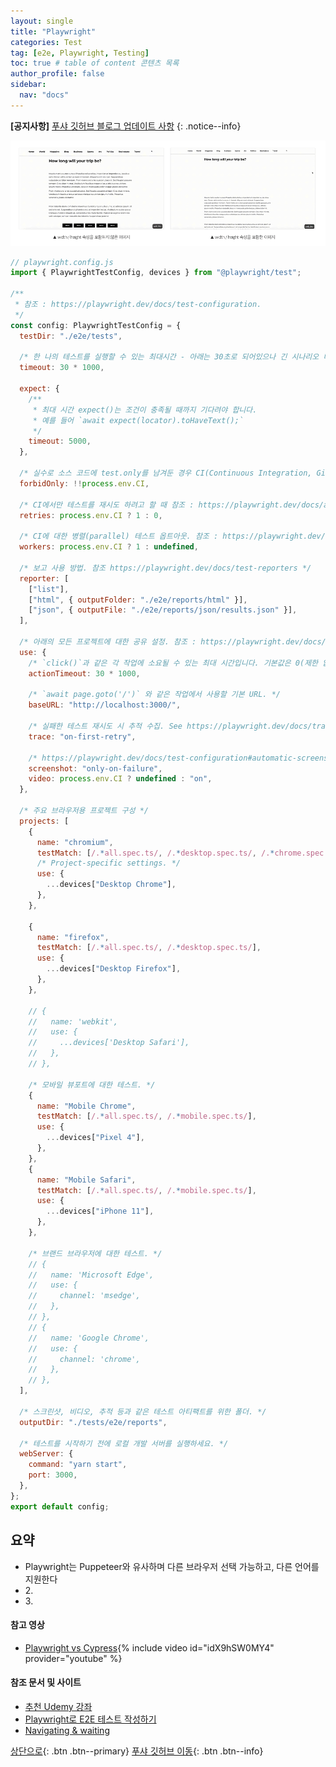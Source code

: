 ```yaml
---
layout: single
title: "Playwright"
categories: Test
tag: [e2e, Playwright, Testing]
toc: true # table of content 콘텐츠 목록
author_profile: false
sidebar:
  nav: "docs"
---
```


**[공지사항]** [푸샤 깃허브 블로그 업데이트 사항](https://github.com/de24world/de24world.github.io)
{: .notice--info}

<img src="/assets/images/CLS/width_height.gif" />

```js
// playwright.config.js
import { PlaywrightTestConfig, devices } from "@playwright/test";

/**
 * 참조 : https://playwright.dev/docs/test-configuration.
 */
const config: PlaywrightTestConfig = {
  testDir: "./e2e/tests",

  /* 한 나의 테스트를 실행할 수 있는 최대시간 - 아래는 30초로 되어있으나 긴 시나리오 테스트의 경우 더 길게 설정하면 된다. 아니면 에러가 발생*/
  timeout: 30 * 1000,

  expect: {
    /**
     * 최대 시간 expect()는 조건이 충족될 때까지 기다려야 합니다.
     * 예를 들어 `await expect(locator).toHaveText();`
     */
    timeout: 5000,
  },

  /* 실수로 소스 코드에 test.only를 남겨둔 경우 CI(Continuous Integration, Git Workflow 등)에서 빌드 실패. */
  forbidOnly: !!process.env.CI,

  /* CI에서만 테스트를 재시도 하려고 할 때 참조 : https://playwright.dev/docs/api/class-testconfig#test-config-retries*/
  retries: process.env.CI ? 1 : 0,

  /* CI에 대한 병렬(parallel) 테스트 옵트아웃. 참조 : https://playwright.dev/docs/api/class-testconfig#test-config-workers */
  workers: process.env.CI ? 1 : undefined,

  /* 보고 사용 방법. 참조 https://playwright.dev/docs/test-reporters */
  reporter: [
    ["list"],
    ["html", { outputFolder: "./e2e/reports/html" }],
    ["json", { outputFile: "./e2e/reports/json/results.json" }],
  ],

  /* 아래의 모든 프로젝트에 대한 공유 설정. 참조 : https://playwright.dev/docs/api/class-testoptions. */
  use: {
    /* `click()`과 같은 각 작업에 소요될 수 있는 최대 시간입니다. 기본값은 0(제한 없음). */
    actionTimeout: 30 * 1000,

    /* `await page.goto('/')` 와 같은 작업에서 사용할 기본 URL. */
    baseURL: "http://localhost:3000/",

    /* 실패한 테스트 재시도 시 추적 수집. See https://playwright.dev/docs/trace-viewer */
    trace: "on-first-retry",

    /* https://playwright.dev/docs/test-configuration#automatic-screenshots */
    screenshot: "only-on-failure",
    video: process.env.CI ? undefined : "on",
  },

  /* 주요 브라우저용 프로젝트 구성 */
  projects: [
    {
      name: "chromium",
      testMatch: [/.*all.spec.ts/, /.*desktop.spec.ts/, /.*chrome.spec.ts/],
      /* Project-specific settings. */
      use: {
        ...devices["Desktop Chrome"],
      },
    },

    {
      name: "firefox",
      testMatch: [/.*all.spec.ts/, /.*desktop.spec.ts/],
      use: {
        ...devices["Desktop Firefox"],
      },
    },

    // {
    //   name: 'webkit',
    //   use: {
    //     ...devices['Desktop Safari'],
    //   },
    // },

    /* 모바일 뷰포트에 대한 테스트. */
    {
      name: "Mobile Chrome",
      testMatch: [/.*all.spec.ts/, /.*mobile.spec.ts/],
      use: {
        ...devices["Pixel 4"],
      },
    },
    {
      name: "Mobile Safari",
      testMatch: [/.*all.spec.ts/, /.*mobile.spec.ts/],
      use: {
        ...devices["iPhone 11"],
      },
    },

    /* 브랜드 브라우저에 대한 테스트. */
    // {
    //   name: 'Microsoft Edge',
    //   use: {
    //     channel: 'msedge',
    //   },
    // },
    // {
    //   name: 'Google Chrome',
    //   use: {
    //     channel: 'chrome',
    //   },
    // },
  ],

  /* 스크린샷, 비디오, 추적 등과 같은 테스트 아티팩트를 위한 폴더. */
  outputDir: "./tests/e2e/reports",

  /* 테스트를 시작하기 전에 로컬 개발 서버를 실행하세요. */
  webServer: {
    command: "yarn start",
    port: 3000,
  },
};
export default config;
```

<div class="notice--success">
<h2>요약</h2>
<ul>
  <li>Playwright는 Puppeteer와 유사하며 다른 브라우저 선택 가능하고, 다른 언어를 지원한다</li>
  <li>2. </li>
  <li>3. </li>
</ul>
</div>

#### 참고 영상

- [Playwright vs Cypress](https://youtu.be/idX9hSW0MY4){% include video id="idX9hSW0MY4" provider="youtube" %}

#### 참조 문서 및 사이트

- [추천 Udemy 강좌](https://computeruniverse.udemy.com/course/automated-software-testing-with-playwright)
- [Playwright로 E2E 테스트 작성하기](https://ui.toast.com/weekly-pick/ko_20210818)
- [Navigating & waiting](https://www.checklyhq.com/learn/headless/basics-navigation/)

[상단으로](#svg-란){: .btn .btn--primary}
[푸샤 깃허브 이동](https://github.com/de24world){: .btn .btn--info}
